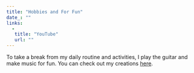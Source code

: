 ```yaml
---
title: "Hobbies and For Fun"
date_: ""
links:
  -
   title: "YouTube"
   url: ""
---
```


To take a break from my daily routine and activities, I play the guitar and make music for fun. You can check out my creations [here](https://www.youtube.com/playlist?list=PLFW6PUe4Zpw-SjvKfY0b7n31zaLDAA-yM).
